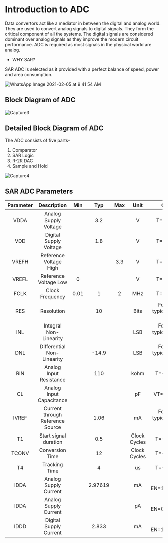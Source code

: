 # Introduction to ADC

Data convertors act like a mediator in between the digital and analog world. They are used to convert analog signals to digital signals. They form the critical component of all the systems. The digital signals are considered dominant over analog signals as they improve the modern circuit performance. ADC is required as most signals in the physical world are analog.

- WHY SAR?


SAR ADC is selected as it provided with a perfect balance of speed, power and area consumption.

![WhatsApp Image 2021-02-05 at 9 41 54 AM](https://user-images.githubusercontent.com/77826778/108491401-ddcb1900-72c9-11eb-9ab0-5ffe619149d3.jpeg)

## Block Diagram of ADC

![Capture3](https://user-images.githubusercontent.com/77826778/108491563-1539c580-72ca-11eb-95b6-4b71cb6aba58.PNG)

## Detailed Block Diagram of ADC

The ADC consists of five parts-
1.  Comparator
2.  SAR Logic
3.  R-2R DAC
4.  Sample and Hold

![Capture4](https://user-images.githubusercontent.com/77826778/108491680-38647500-72ca-11eb-870a-72871763f5e0.PNG)


## SAR ADC Parameters

| Parameter| Description| Min | Typ | Max | Unit | Condition |
| :---:  | :-: | :-: | :-: | :---:  | :-: | :-: |
|VDDA|Analog Supply Voltage||3.2||V|T=40C to 85C|
|VDD|Digital Supply Voltage||1.8||V|T=40C to 85C|
|VREFH|Reference Voltage High|||3.3|V|T=40C to 85C|
|VREFL|Reference Voltage Low|0|||V|T=40C to 85C|
|FCLK|Clock Frequency|0.01|1|2|MHz|T=40C to 85C|
|RES|Resolution||10||Bits|For all above typical conditions (T=27C)|
|INL|Integral Non-Linearity||||LSB|For all above typical conditions (T=27C)|
|DNL|Differential Non-Linearity||-14.9||LSB|For all above typical conditions (T=27C)|
|RIN|Analog Input Resistance||110||kohm|T=-40C - 85C|
|CL|Analog Input Capacitance||||pF|VT=-40C - 85C|
|IVREF|Current through Reference Source||1.06||mA|For all above typical conditions (T=27C)|
|T1|Start signal duration||0.5||Clock Cycles|T=-40C - 85C|
|TCONV|Conversion Time||12||Clock Cycles|T=-40C - 85C|
|T4|Tracking Time||4||us|T=-40C - 85C|
|IDDA|Analog Supply Current||2.97619||mA|T=27C, EN=1,FCLK=2MHz|
|IDDA|Analog Supply Current||||pA|T=27C, EN=0,FCLK=2MHz|
|IDDD|Digital Supply Current||2.833||mA|T=27C, EN=1,FCLK=2MHz|

